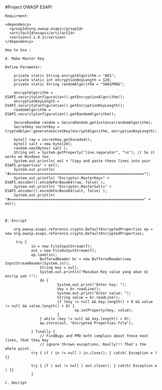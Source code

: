 
#Project OWASP ESAPI 

    Requirment:
    
    <dependency>
      <groupId>org.owasp.esapi</groupId>
      <artifactId>esapi</artifactId>
      <version>2.1.0.1</version>
    </dependency>

    How to Use : 
    
    A. Make Master Key 
    
    Define Parameter: 

        private static String encryptAlgorithm = "AES";
        private static int encryptionKeyLength = 128;
        private static String randomAlgorithm = "SHA1PRNG";
    
        encryptAlgorithm = ESAPI.securityConfiguration().getEncryptionAlgorithm();
        encryptionKeyLength = ESAPI.securityConfiguration().getEncryptionKeyLength();
        randomAlgorithm = ESAPI.securityConfiguration().getRandomAlgorithm();

        SecureRandom random = SecureRandom.getInstance(randomAlgorithm);
        SecretKey secretKey = CryptoHelper.generateSecretKey(encryptAlgorithm, encryptionKeyLength);
        
        byte[] raw = secretKey.getEncoded();
        byte[] salt = new byte[20];	
        random.nextBytes( salt );
        String eol = System.getProperty("line.separator", "\n"); // So it works on Windows too.
        System.out.println( eol + "Copy and paste these lines into your ESAPI.properties" + eol);
        System.out.println( "#==============================================================");
        System.out.println( "Encryptor.MasterKey=" + ESAPI.encoder().encodeForBase64(raw, false) );
        System.out.println( "Encryptor.MasterSalt=" + ESAPI.encoder().encodeForBase64(salt, false) );
        System.out.println( "#==============================================================" + eol);


        
    B. Encript 

        org.owasp.esapi.reference.crypto.DefaultEncryptedProperties ep = new org.owasp.esapi.reference.crypto.DefaultEncryptedProperties;
        
         try {
                in = new FileInputStream(f);
                out = new FileOutputStream(f);
                ep.load(in);   
                    BufferedReader br = new BufferedReader(new InputStreamReader(System.in));
                    String key = null;
                    System.out.println("Masukan Key value yang akan di encrip yah !");
                    do {
                            System.out.print("Enter key: ");
                            key = br.readLine();
                            System.out.print("Enter value: ");
                            String value = br.readLine();
                            if (key != null && key.length() > 0 && value != null && value.length() > 0) {
                                    ep.setProperty(key, value);
                            }
                    } while (key != null && key.length() > 0);
                    ep.store(out, "Encrypted Properties File");

                } finally {
                    // FindBugs and PMD both complain about these next lines, that they may
                    // ignore thrown exceptions. Really!!! That's the whole point.
                try { if ( in != null ) in.close(); } catch( Exception e ) {}

                try { if ( out != null ) out.close(); } catch( Exception e ) {}
                }

    C. Decript 